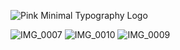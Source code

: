 ![Pink Minimal Typography Logo ](https://user-images.githubusercontent.com/63160825/232286909-adff72e2-457d-4f8c-ae8f-3f8e2babcd90.png)

![IMG_0007](https://user-images.githubusercontent.com/63160825/232287183-77069c09-6824-4155-857d-c892531ff25f.PNG)
![IMG_0010](https://user-images.githubusercontent.com/63160825/232287188-e40602cf-bd8f-4770-9e3a-3c7a4390d2dd.PNG)
![IMG_0009](https://user-images.githubusercontent.com/63160825/232287190-fb9f2779-9767-4c0b-8885-6e536dfd424e.PNG)
